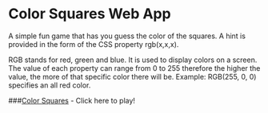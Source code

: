 # Color Squares Web App
A simple fun game that has you guess the color of the squares. A hint is provided
in the form of the CSS property rgb(x,x,x). 

RGB stands for red, green and blue. It is used to display colors on a screen. The
value of each property can range from 0 to 255 therefore the higher the value, the
more of that specific color there will be. Example: RGB(255, 0, 0) specifies an all
red color.

###[Color Squares](https://sunny-aguilar.github.io/color-squares/) - Click here to play!



